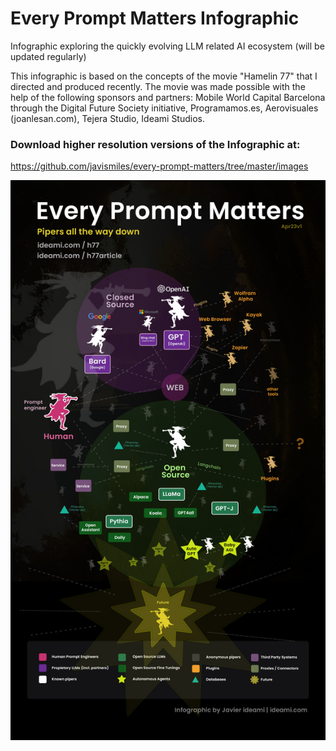 # Every Prompt Matters Infographic
Infographic exploring the quickly evolving LLM related AI ecosystem (will be updated regularly)

This infographic is based on the concepts of the movie "Hamelin 77" that I directed and produced recently. The movie was made possible with the help of the following sponsors and partners: Mobile World Capital Barcelona through the Digital Future Society initiative, Programamos.es, Aerovisuales (joanlesan.com), Tejera Studio, Ideami Studios.

### Download higher resolution versions of the Infographic at:
https://github.com/javismiles/every-prompt-matters/tree/master/images

![Alt text](./images/Every-Prompt-Matters-Infographic-Javier-Ideami-apr23v1.jpg?raw=true "Every Prompt Matters Infographic")
